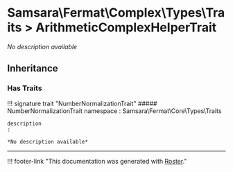 # Samsara\Fermat\Complex\Types\Traits > ArithmeticComplexHelperTrait

*No description available*


## Inheritance


### Has Traits

!!! signature trait "NumberNormalizationTrait"
    ##### NumberNormalizationTrait
    namespace
    :   Samsara\Fermat\Core\Types\Traits

    description
    :   

    *No description available*




---
!!! footer-link "This documentation was generated with [Roster](https://jordanrl.github.io/Roster/)."